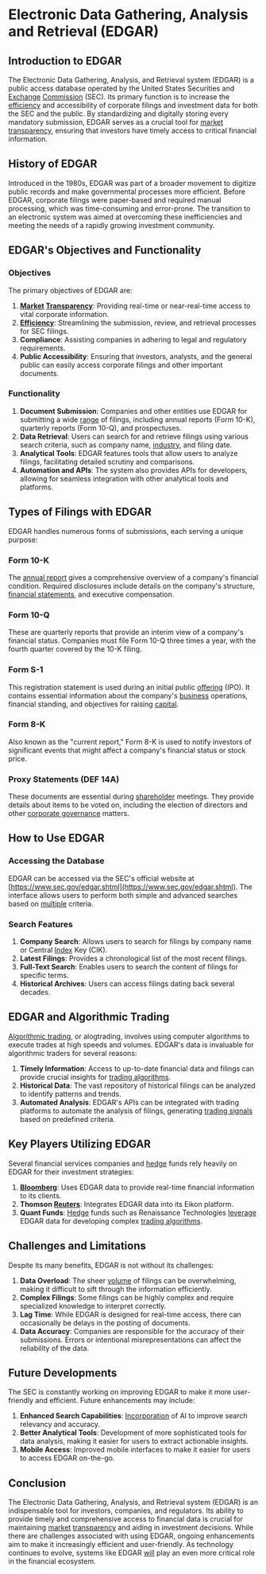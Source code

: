 # Electronic Data Gathering, Analysis and Retrieval (EDGAR)

## Introduction to EDGAR

The Electronic Data Gathering, Analysis, and Retrieval system (EDGAR) is a public access database operated by the United States Securities and [Exchange](../e/exchange.md) [Commission](../c/commission.md) (SEC). Its primary function is to increase the [efficiency](../e/efficiency.md) and accessibility of corporate filings and investment data for both the SEC and the public. By standardizing and digitally storing every mandatory submission, EDGAR serves as a crucial tool for [market](../m/market.md) [transparency](../t/transparency.md), ensuring that investors have timely access to critical financial information.

## History of EDGAR

Introduced in the 1980s, EDGAR was part of a broader movement to digitize public records and make governmental processes more efficient. Before EDGAR, corporate filings were paper-based and required manual processing, which was time-consuming and error-prone. The transition to an electronic system was aimed at overcoming these inefficiencies and meeting the needs of a rapidly growing investment community.

## EDGAR's Objectives and Functionality

### Objectives

The primary objectives of EDGAR are:

1. **[Market](../m/market.md) [Transparency](../t/transparency.md)**: Providing real-time or near-real-time access to vital corporate information.
2. **[Efficiency](../e/efficiency.md)**: Streamlining the submission, review, and retrieval processes for SEC filings.
3. **Compliance**: Assisting companies in adhering to legal and regulatory requirements.
4. **Public Accessibility**: Ensuring that investors, analysts, and the general public can easily access corporate filings and other important documents.

### Functionality

1. **Document Submission**: Companies and other entities use EDGAR for submitting a wide [range](../r/range.md) of filings, including annual reports (Form 10-K), quarterly reports (Form 10-Q), and prospectuses.
2. **Data Retrieval**: Users can search for and retrieve filings using various search criteria, such as company name, [industry](../i/industry.md), and filing date.
3. **Analytical Tools**: EDGAR features tools that allow users to analyze filings, facilitating detailed scrutiny and comparisons.
4. **Automation and APIs**: The system also provides APIs for developers, allowing for seamless integration with other analytical tools and platforms.

## Types of Filings with EDGAR

EDGAR handles numerous forms of submissions, each serving a unique purpose:

### Form 10-K

The [annual report](../a/annual_report.md) gives a comprehensive overview of a company's financial condition. Required disclosures include details on the company's structure, [financial statements](../f/financial_statements.md), and executive compensation.

### Form 10-Q

These are quarterly reports that provide an interim view of a company's financial status. Companies must file Form 10-Q three times a year, with the fourth quarter covered by the 10-K filing.

### Form S-1

This registration statement is used during an initial public [offering](../o/offering.md) (IPO). It contains essential information about the company's [business](../b/business.md) operations, financial standing, and objectives for raising [capital](../c/capital.md).

### Form 8-K

Also known as the "current report," Form 8-K is used to notify investors of significant events that might affect a company's financial status or stock price.

### Proxy Statements (DEF 14A)

These documents are essential during [shareholder](../s/shareholder.md) meetings. They provide details about items to be voted on, including the election of directors and other [corporate governance](../c/corporate_governance.md) matters.

## How to Use EDGAR

### Accessing the Database

EDGAR can be accessed via the SEC's official website at [https://www.sec.gov/edgar.shtml](https://www.sec.gov/edgar.shtml). The interface allows users to perform both simple and advanced searches based on [multiple](../m/multiple.md) criteria.

### Search Features

1. **Company Search**: Allows users to search for filings by company name or Central [Index](../i/index.md) Key (CIK).
2. **Latest Filings**: Provides a chronological list of the most recent filings.
3. **Full-Text Search**: Enables users to search the content of filings for specific terms.
4. **Historical Archives**: Users can access filings dating back several decades.

## EDGAR and Algorithmic Trading

[Algorithmic trading](../a/accountability.md), or alogtrading, involves using computer algorithms to execute trades at high speeds and volumes. EDGAR's data is invaluable for algorithmic traders for several reasons:

1. **Timely Information**: Access to up-to-date financial data and filings can provide crucial insights for [trading algorithms](../t/trading_algorithms.md).
2. **Historical Data**: The vast repository of historical filings can be analyzed to identify patterns and trends.
3. **Automated Analysis**: EDGAR's APIs can be integrated with trading platforms to automate the analysis of filings, generating [trading signals](../t/trading_signals.md) based on predefined criteria.

## Key Players Utilizing EDGAR

Several financial services companies and [hedge](../h/hedge.md) funds rely heavily on EDGAR for their investment strategies:

1. **[Bloomberg](../b/bloomberg.md)**: Uses EDGAR data to provide real-time financial information to its clients.
2. **Thomson [Reuters](../r/reuters.md)**: Integrates EDGAR data into its Eikon platform.
3. **Quant Funds**: [Hedge](../h/hedge.md) funds such as Renaissance Technologies [leverage](../l/leverage.md) EDGAR data for developing complex [trading algorithms](../t/trading_algorithms.md).

## Challenges and Limitations

Despite its many benefits, EDGAR is not without its challenges:

1. **Data Overload**: The sheer [volume](../v/volume.md) of filings can be overwhelming, making it difficult to sift through the information efficiently.
2. **Complex Filings**: Some filings can be highly complex and require specialized knowledge to interpret correctly.
3. **Lag Time**: While EDGAR is designed for real-time access, there can occasionally be delays in the posting of documents.
4. **Data Accuracy**: Companies are responsible for the accuracy of their submissions. Errors or intentional misrepresentations can affect the reliability of the data.

## Future Developments

The SEC is constantly working on improving EDGAR to make it more user-friendly and efficient. Future enhancements may include:

1. **Enhanced Search Capabilities**: [Incorporation](../i/incorporation.md) of AI to improve search relevancy and accuracy.
2. **Better Analytical Tools**: Development of more sophisticated tools for data analysis, making it easier for users to extract actionable insights.
3. **Mobile Access**: Improved mobile interfaces to make it easier for users to access EDGAR on-the-go.

## Conclusion

The Electronic Data Gathering, Analysis, and Retrieval system (EDGAR) is an indispensable tool for investors, companies, and regulators. Its ability to provide timely and comprehensive access to financial data is crucial for maintaining [market](../m/market.md) [transparency](../t/transparency.md) and aiding in investment decisions. While there are challenges associated with using EDGAR, ongoing enhancements aim to make it increasingly efficient and user-friendly. As technology continues to evolve, systems like EDGAR [will](../w/will.md) play an even more critical role in the financial ecosystem.